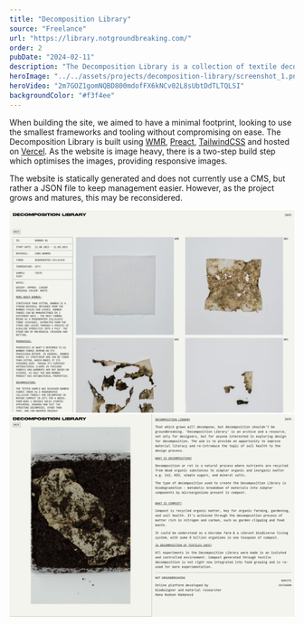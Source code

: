 ```yaml
---
title: "Decomposition Library"
source: "Freelance"
url: "https://library.notgroundbreaking.com/"
order: 2
pubDate: "2024-02-11"
description: "The Decomposition Library is a collection of textile decomposition experiments, a part of Hana Hudson's biodesign practise. The website was built to pose as a place for other designers and those interested in materials to be able to explore the impact of decomposition on textiles and the material lifecycle."
heroImage: "../../assets/projects/decomposition-library/screenshot_1.png"
heroVideo: "2m7GOZ1gomNQBD800mdofFX6kNCv02L8sUbtDdTLTQLSI"
backgroundColor: "#f3f4ee"
---
```


When building the site, we aimed to have a minimal footprint, looking to use the smallest frameworks and tooling without compromising on ease. The Decomposition Library is built using [WMR](https://github.com/preactjs/wmr), [Preact](https://preactjs.com/), [TailwindCSS](https://tailwindcss.com/) and hosted on [Vercel](https://vercel.com/). As the website is image heavy, there is a two-step build step which optimises the images, providing responsive images.

The website is statically generated and does not currently use a CMS, but rather a JSON file to keep management easier. However, as the project grows and matures, this may be reconsidered.

![Individual Page Screenshot](../../assets/projects/decomposition-library/screenshot_2.png)
![About Page Screenshot](../../assets/projects/decomposition-library/screenshot_3.png)
